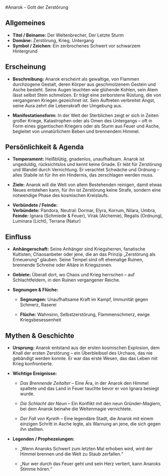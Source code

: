#Anarok - Gott der Zerstörung

## Allgemeines

- **Titel / Beiname:** Der Weltenbrecher, Der Letzte Sturm
- **Domäne:** Zerstörung, Krieg, Untergang
- **Symbol / Zeichen:** Ein zerbrochenes Schwert vor schwarzem Hintergrund


## Erscheinung

- **Beschreibung:** Anarok erscheint als gewaltige, von Flammen durchzogene Gestalt, deren Körper aus geschmolzenem Gestein und Asche besteht. Seine Augen leuchten wie glühende Kohlen, sein Atem lässt selbst Stein schmelzen. Er trägt eine zerborstene Rüstung, die von vergangenen Kriegen gezeichnet ist. Sein Auftreten verbreitet Angst, seine Aura zehrt die Lebenskraft der Umgebung aus.
    
- **Manifestationsform:** In der Welt der Sterblichen zeigt er sich in Zeiten großer Kriege, Katastrophen oder als Omen des Untergangs – oft in Form eines gigantischen Kriegers oder als Sturm aus Feuer und Asche, begleitet von unnatürlichem Beben und brennendem Himmel.
    

## Persönlichkeit & Agenda

- **Temperament:** Heißblütig, gnadenlos, unaufhaltsam. Anarok ist ungeduldig, rücksichtslos und kennt keine Gnade. Er lebt für Zerstörung und Wandel durch Vernichtung. Er verachtet Schwäche und Ordnung – alles Stabile ist für ihn ein Hindernis, das zerschlagen werden muss.
    
- **Ziele:** Anarok will die Welt von allem Bestehenden reinigen, damit etwas Neues entstehen kann, für ihn ist Zerstörung keine Strafe, sondern eine notwendige Phase des kosmischen Kreislaufs.
    
- **Verbündete / Feinde:**  
    **Verbündete:** Pandora, 
    Neutral:  Dormar, Elyra, Korrum, Nilara, Umbra,
    **Feinde:** Ignara (Schmiede & Feuer),  Virak (Alchemie), Regalis (Ordnung), Luminara (Licht), Terrana (Natur)

## Einfluss

- **Anhängerschaft:** Seine Anhänger sind Kriegsherren, fanatische Kultisten, Chaosanbeter oder jene, die an das Prinzip „Zerstörung als Erneuerung“ glauben. Seine Tempel sind oft ehemalige Ruinen, brennende Schreine oder Altäre in Kriegszonen.
    
- **Gebiete:** Überall dort, wo Chaos und Krieg herrschen – auf Schlachtfeldern, in den Ruinen vergangener Reiche.
    
- **Segnungen & Flüche:**
    
    - **Segnungen:** Unaufhaltsame Kraft im Kampf, Immunität gegen Schmerz, Raserei
        
    - **Flüche:** Wahnsinn, Selbstzerstörung, Flammenschmerz, ewige Kriegsbesessenheit
        

## Mythen & Geschichte

- **Ursprung:** Anarok entstand aus der ersten kosmischen Explosion, dem Knall der ersten Zerstörung – ein Überbleibsel des Urchaos, das nie gebändigt werden konnte. Er war das erste Wesen, das das Leben mit Krieg konfrontierte.
    
- **Wichtige Ereignisse:**
    
    - _Das Brennende Zeitalter_ – Eine Ära, in der Anarok den Himmel spaltete und das Land in Feuer tauchte bevor er von Ignara besiegt wurde.
        
    - _Die Schlacht der Neun_ – Ein Konflikt mit den neun Gründer-Magiern, bei dem Anarok beinahe die Weltenmagie vernichtete.
        
    - _Der Fall von Kyreth_ – Eine legendäre Stadt, die Anarok mit einem einzigen Schritt in Asche legte, als Warnung an jene, die sich gegen ihn stellten.
        
- **Legenden / Prophezeiungen:**
    
    - „Wenn Anaroks Schwert zum letzten Mal erhoben wird, wird der Himmel brennen und die Welt zu Staub zerfallen.“
        
    - „Nur wer durch das Feuer geht und sein Herz verliert, kann Anaroks Stimme hören.“
